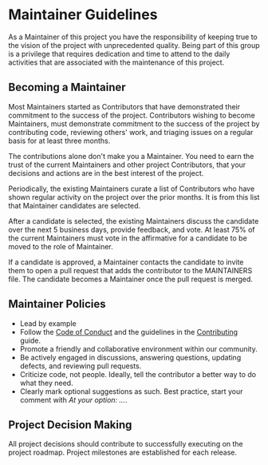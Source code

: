 <!--
Copyright (c) 2021 Dell Inc., or its subsidiaries. All Rights Reserved.

Licensed under the Apache License, Version 2.0 (the "License");
you may not use this file except in compliance with the License.
You may obtain a copy of the License at

    http://www.apache.org/licenses/LICENSE-2.0
-->

# Maintainer Guidelines

As a Maintainer of this project you have the responsibility of keeping true to the vision of the project with unprecedented quality. Being part of this group is a privilege that requires dedication and time to attend to the daily activities that are associated with the maintenance of this project.

## Becoming a Maintainer

Most Maintainers started as Contributors that have demonstrated their commitment to the success of the project. Contributors wishing to become Maintainers, must demonstrate commitment to the success of the project by contributing code, reviewing others' work, and triaging issues on a regular basis for at least three months.

The contributions alone don't make you a Maintainer. You need to earn the trust of the current Maintainers and other project Contributors, that your decisions and actions are in the best interest of the project.

Periodically, the existing Maintainers curate a list of Contributors who have shown regular activity on the project over the prior months. It is from this list that Maintainer candidates are selected.

After a candidate is selected, the existing Maintainers discuss the candidate over the next 5 business days, provide feedback, and vote. At least 75% of the current Maintainers must vote in the affirmative for a candidate to be moved to the role of Maintainer.

If a candidate is approved, a Maintainer contacts the candidate to invite them to open a pull request that adds the contributor to the MAINTAINERS file. The candidate becomes a Maintainer once the pull request is merged.

## Maintainer Policies

- Lead by example
- Follow the [Code of Conduct](docs/CODE_OF_CONDUCT.md) and the guidelines in the [Contributing](docs/CONTRIBUTING.md) guide.
- Promote a friendly and collaborative environment within our community.
- Be actively engaged in discussions, answering questions, updating defects, and reviewing pull requests.
- Criticize code, not people. Ideally, tell the contributor a better way to do what they need.
- Clearly mark optional suggestions as such. Best practice, start your comment with _At your option: …_.

## Project Decision Making

All project decisions should contribute to successfully executing on the project roadmap. Project milestones are established for each release.
